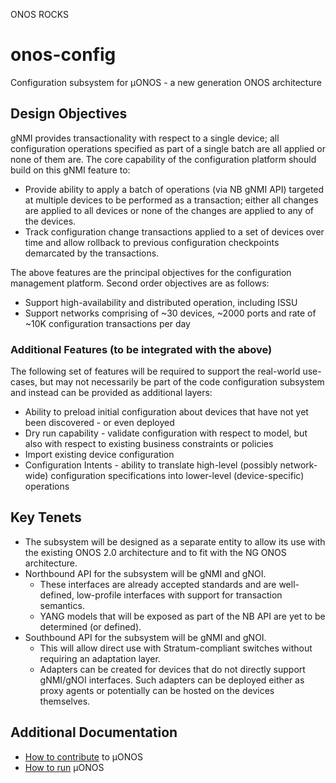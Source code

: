 ONOS ROCKS


# onos-config
Configuration subsystem for µONOS - a new generation ONOS architecture

## Design Objectives
gNMI provides transactionality with respect to a single device; all configuration operations specified as part of a single batch are all applied or none of them are. The core capability of the configuration platform should build on this gNMI feature to:

* Provide ability to apply a batch of operations (via NB gNMI API) targeted at multiple devices to be performed as a transaction; either all changes are applied to all devices or none of the changes are applied to any of the devices.
* Track configuration change transactions applied to a set of devices over time and allow rollback to previous configuration checkpoints demarcated by the transactions.

The above features are the principal objectives for the configuration management platform. Second order objectives are as follows:

* Support high-availability and distributed operation, including ISSU
* Support networks comprising of ~30 devices, ~2000 ports and rate of ~10K configuration transactions per day

### Additional Features (to be integrated with the above)
The following set of features will be required to support the real-world use-cases, but may not necessarily be part of the code configuration subsystem and instead can be provided as additional layers:

* Ability to preload initial configuration about devices that have not yet been discovered - or even deployed
* Dry run capability - validate configuration with respect to model, but also with respect to existing business constraints or policies
* Import existing device configuration
* Configuration Intents - ability to translate high-level (possibly network-wide) configuration specifications into lower-level (device-specific) operations

## Key Tenets
* The subsystem will be designed as a separate entity to allow its use with the existing ONOS 2.0 architecture and to fit with the NG ONOS architecture.
* Northbound API for the subsystem will be gNMI and gNOI.
   * These interfaces are already accepted standards and are well-defined, low-profile interfaces with support for transaction semantics.
   * YANG models that will be exposed as part of the NB API are yet to be determined (or defined).
* Southbound API for the subsystem will be gNMI and gNOI.
   * This will allow direct use with Stratum-compliant switches without requiring an adaptation layer.
   * Adapters can be created for devices that do not directly support gNMI/gNOI interfaces. Such adapters can be deployed either as proxy agents or potentially can be hosted on the devices themselves.

## Additional Documentation
* [How to contribute][contributing] to µONOS
* [How to run][running] µONOS

[contributing]: https://github.com/opennetworkinglab/onos-config/blob/master/docs/CONTRIBUTING.md
[running]:  https://github.com/opennetworkinglab/onos-config/blob/master/docs/RUN.md
